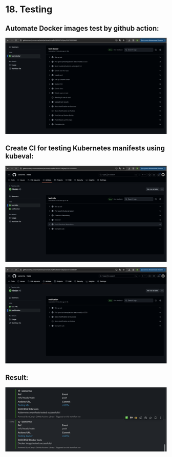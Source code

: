 # 18. Testing
## Automate Docker images test by github action:

![docker-action](https://github.com/ussnorma/Git.Hosting.03/blob/main/screnshots/%D0%A1%D0%BD%D0%B8%D0%BC%D0%BE%D0%BA%20%D1%8D%D0%BA%D1%80%D0%B0%D0%BD%D0%B0%202024-03-25%20%D0%B2%2022.45.44.png?raw=true)

## Create CI for testing Kubernetes manifests using kubeval:

![k8s-action](https://github.com/ussnorma/Git.Hosting.03/blob/main/screnshots/%D0%A1%D0%BD%D0%B8%D0%BC%D0%BE%D0%BA%20%D1%8D%D0%BA%D1%80%D0%B0%D0%BD%D0%B0%202024-03-25%20%D0%B2%2022.46.01.png?raw=true)

![k8s-action-1](https://github.com/ussnorma/Git.Hosting.03/blob/main/screnshots/%D0%A1%D0%BD%D0%B8%D0%BC%D0%BE%D0%BA%20%D1%8D%D0%BA%D1%80%D0%B0%D0%BD%D0%B0%202024-03-25%20%D0%B2%2022.46.12.png?raw=true)

## Result:

![slack](https://github.com/ussnorma/Git.Hosting.03/blob/main/screnshots/%D0%A1%D0%BD%D0%B8%D0%BC%D0%BE%D0%BA%20%D1%8D%D0%BA%D1%80%D0%B0%D0%BD%D0%B0%202024-03-25%20%D0%B2%2022.46.48.png?raw=true)
